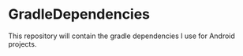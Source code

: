 # GradleDependencies

This repository will contain the gradle dependencies I use for Android projects.

